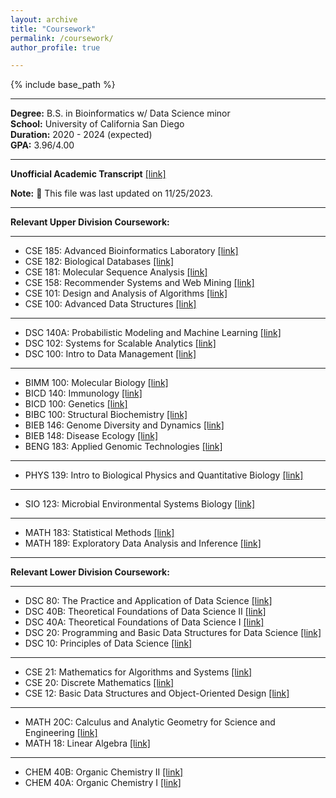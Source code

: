 ```yaml
---
layout: archive
title: "Coursework"
permalink: /coursework/
author_profile: true

---
```


{% include base_path %}

---

**Degree:** B.S. in Bioinformatics w/ Data Science minor \
**School:** University of California San Diego \
**Duration:** 2020 - 2024 (expected) \
**GPA:** 3.96/4.00 

---

**Unofficial Academic Transcript** [\[link\]](/files/unofficial-transcript.pdf)

**Note:** 🔨 This file was last updated on 11/25/2023.

---

**Relevant Upper Division Coursework:**

---

- CSE 185: Advanced Bioinformatics Laboratory [\[link\]](https://catalog.ucsd.edu/courses/CSE.html#cse185)
- CSE 182: Biological Databases [\[link\]](https://catalog.ucsd.edu/courses/CSE.html#cse182)
- CSE 181: Molecular Sequence Analysis [\[link\]](https://catalog.ucsd.edu/courses/CSE.html#cse181)
- CSE 158: Recommender Systems and Web Mining [\[link\]](https://catalog.ucsd.edu/courses/CSE.html#cse158)
- CSE 101: Design and Analysis of Algorithms [\[link\]](https://catalog.ucsd.edu/courses/CSE.html#cse101)
- CSE 100: Advanced Data Structures [\[link\]](https://catalog.ucsd.edu/courses/CSE.html#cse100)

---

- DSC 140A: Probabilistic Modeling and Machine Learning [\[link\]](https://catalog.ucsd.edu/courses/DSC.html#dsc140a)
- DSC 102: Systems for Scalable Analytics [\[link\]](https://catalog.ucsd.edu/courses/DSC.html#dsc102)
- DSC 100: Intro to Data Management [\[link\]](https://catalog.ucsd.edu/courses/DSC.html#dsc100)

---

- BIMM 100: Molecular Biology [\[link\]](https://catalog.ucsd.edu/courses/BIOL.html#bimm100)
- BICD 140: Immunology [\[link\]](https://catalog.ucsd.edu/courses/BIOL.html#bicd140)
- BICD 100: Genetics [\[link\]](https://catalog.ucsd.edu/courses/BIOL.html#bicd100)
- BIBC 100: Structural Biochemistry [\[link\]](https://catalog.ucsd.edu/courses/BIOL.html#bibc100)
- BIEB 146: Genome Diversity and Dynamics [\[link\]](https://catalog.ucsd.edu/courses/BIOL.html#bieb146)
- BIEB 148: Disease Ecology [\[link\]](https://catalog.ucsd.edu/courses/BIOL.html#bieb148)
- BENG 183: Applied Genomic Technologies [\[link\]](https://catalog.ucsd.edu/courses/BENG.html#beng183)

---

- PHYS 139: Intro to Biological Physics and Quantitative Biology [\[link\]](https://catalog.ucsd.edu/courses/PHYS.html#phys139)

---

- SIO 123: Microbial Environmental Systems Biology [\[link\]](https://catalog.ucsd.edu/courses/SIO.html#sio123)

---

- MATH 183: Statistical Methods [\[link\]](https://catalog.ucsd.edu/courses/MATH.html#math183)
- MATH 189: Exploratory Data Analysis and Inference [\[link\]](https://catalog.ucsd.edu/courses/MATH.html#math189)

---

**Relevant Lower Division Coursework:**

---

- DSC 80: The Practice and Application of Data Science [\[link\]](https://catalog.ucsd.edu/courses/DSC.html#dsc80)
- DSC 40B: Theoretical Foundations of Data Science II [\[link\]](https://catalog.ucsd.edu/courses/DSC.html#dsc40b)
- DSC 40A: Theoretical Foundations of Data Science I [\[link\]](https://catalog.ucsd.edu/courses/DSC.html#dsc40a)
- DSC 20: Programming and Basic Data Structures for Data Science [\[link\]](https://catalog.ucsd.edu/courses/DSC.html#dsc20)
- DSC 10: Principles of Data Science [\[link\]](https://catalog.ucsd.edu/courses/DSC.html#dsc10)

---

- CSE 21: Mathematics for Algorithms and Systems [\[link\]](https://catalog.ucsd.edu/courses/CSE.html#cse21)
- CSE 20: Discrete Mathematics [\[link\]](https://catalog.ucsd.edu/courses/CSE.html#cse20)
- CSE 12: Basic Data Structures and Object-Oriented Design [\[link\]](https://catalog.ucsd.edu/courses/CSE.html#cse12)

---

- MATH 20C: Calculus and Analytic Geometry for Science and Engineering [\[link\]](https://catalog.ucsd.edu/courses/MATH.html#math20c)
- MATH 18: Linear Algebra [\[link\]](https://catalog.ucsd.edu/courses/MATH.html#math18)

---

- CHEM 40B: Organic Chemistry II [\[link\]](https://catalog.ucsd.edu/courses/CHEM.html#chem40b)
- CHEM 40A: Organic Chemistry I [\[link\]](https://catalog.ucsd.edu/courses/CHEM.html#chem40a)

